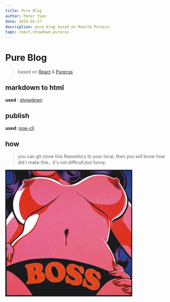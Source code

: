 ```yaml
---
title: Pure Blog
author: Peter Yuan
date: 2019-05-27
description: pure blog based on React& Purecss
tags: react,showdown,purecss
---
```


# Pure Blog

> based on [React](https://reactjs.org/) & [Purecss](https://purecss.io/)

## markdown to html

**used** : [showdown](https://github.com/showdownjs/showdown)

## publish

**used**: [now-cli](https://github.com/zeit/now-cli)

## how

> you can git clone this Repository to your local, then you will know how did I make this，it's not difflcult,but funny.

![image](../pictures/sexy_carton.jpg)